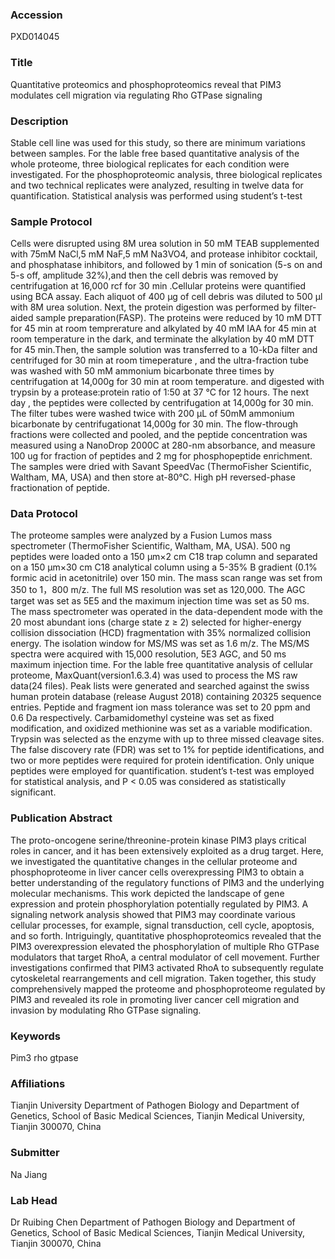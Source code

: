 ### Accession
PXD014045

### Title
Quantitative proteomics and phosphoproteomics reveal that PIM3 modulates cell migration via regulating Rho GTPase signaling

### Description
Stable cell line was used for this study, so there are minimum variations between samples. For the lable free based quantitative analysis of the whole proteome, three biological replicates for each condition were investigated. For the phosphoproteomic analysis, three biological replicates and two technical replicates were analyzed, resulting in twelve data for quantification. Statistical analysis was performed using student’s t-test

### Sample Protocol
Cells were disrupted using 8M urea solution in 50 mM TEAB supplemented with 75mM NaCl,5 mM NaF,5 mM Na3VO4, and protease inhibitor cocktail, and phosphatase inhibitors, and followed by 1 min of sonication (5-s on and 5-s off, amplitude 32%),and then the cell debris was removed by centrifugation at 16,000 rcf for 30 min .Cellular proteins were quantified using BCA assay. Each aliquot of 400 μg of cell debris was diluted to 500 μl with 8M urea solution. Next, the protein digestion was performed by filter-aided sample preparation(FASP). The proteins were reduced by 10 mM DTT for 45 min at room temprerature and alkylated by 40 mM IAA for 45 min at room temperature in the dark, and terminate the alkylation by 40 mM DTT for 45 min.Then, the sample solution was transferred to a 10-kDa filter and centrifuged for 30 min at room timeperature , and the ultra-fraction tube was washed with 50 mM ammonium bicarbonate three times by centrifugation at 14,000g for 30 min at room temperature. and digested with trypsin by a protease:protein ratio of 1:50 at 37 °C for 12 hours. The next day , the peptides were collected by centrifugation at 14,000g for 30 min. The filter tubes were washed twice with 200 μL of 50mM ammonium bicarbonate by centrifugationat 14,000g for 30 min. The flow-through fractions were collected and pooled, and the peptide concentration was measured using a NanoDrop 2000C at 280-nm absorbance, and measure 100 ug for fraction of peptides and 2 mg for phosphopeptide enrichment. The samples were dried with Savant SpeedVac (ThermoFisher Scientific, Waltham, MA, USA) and then store at-80°C. High pH reversed-phase fractionation of peptide.

### Data Protocol
The proteome samples were analyzed by a Fusion Lumos mass spectrometer (ThermoFisher Scientific, Waltham, MA, USA). 500 ng peptides were loaded onto a 150 μm×2 cm C18 trap column and separated on a 150 μm×30 cm C18 analytical column using a 5-35% B gradient (0.1% formic acid in acetonitrile) over 150 min. The mass scan range was set from 350 to 1，800 m/z. The full MS resolution was set as 120,000. The AGC target was set as 5E5 and the maximum injection time was set as 50 ms. The mass spectrometer was operated in the data-dependent mode with the 20 most abundant ions (charge state z ≥ 2) selected for higher-energy collision dissociation (HCD) fragmentation with 35% normalized collision energy. The isolation window for MS/MS was set as 1.6 m/z. The MS/MS spectra were acquired with 15,000 resolution, 5E3 AGC, and 50 ms maximum injection time. For the lable free quantitative analysis of cellular proteome, MaxQuant(version1.6.3.4) was used to process the MS raw data(24 files). Peak lists were generated and searched against the swiss human protein database (release August 2018) containing 20325 sequence entries. Peptide and fragment ion mass tolerance was set to 20 ppm and 0.6 Da respectively. Carbamidomethyl cysteine was set as fixed modification, and oxidized methionine was set as a variable modification. Trypsin was selected as the enzyme with up to three missed cleavage sites. The false discovery rate (FDR) was set to 1% for peptide identifications, and two or more peptides were required for protein identification. Only unique peptides were employed for quantification. student’s t-test was employed for statistical analysis, and P < 0.05 was considered as statistically significant.

### Publication Abstract
The proto-oncogene serine/threonine-protein kinase PIM3 plays critical roles in cancer, and it has been extensively exploited as a drug target. Here, we investigated the quantitative changes in the cellular proteome and phosphoproteome in liver cancer cells overexpressing PIM3 to obtain a better understanding of the regulatory functions of PIM3 and the underlying molecular mechanisms. This work depicted the landscape of gene expression and protein phosphorylation potentially regulated by PIM3. A signaling network analysis showed that PIM3 may coordinate various cellular processes, for example, signal transduction, cell cycle, apoptosis, and so forth. Intriguingly, quantitative phosphoproteomics revealed that the PIM3 overexpression elevated the phosphorylation of multiple Rho GTPase modulators that target RhoA, a central modulator of cell movement. Further investigations confirmed that PIM3 activated RhoA to subsequently regulate cytoskeletal rearrangements and cell migration. Taken together, this study comprehensively mapped the proteome and phosphoproteome regulated by PIM3 and revealed its role in promoting liver cancer cell migration and invasion by modulating Rho GTPase signaling.

### Keywords
Pim3 rho gtpase

### Affiliations
Tianjin University
Department of Pathogen Biology and Department of Genetics, School of Basic Medical Sciences, Tianjin Medical University, Tianjin 300070, China

### Submitter
Na  Jiang

### Lab Head
Dr Ruibing Chen
Department of Pathogen Biology and Department of Genetics, School of Basic Medical Sciences, Tianjin Medical University, Tianjin 300070, China


